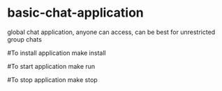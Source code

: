 # basic-chat-application
global chat application, anyone can access, can be best for unrestricted group chats

#To install application 
make install

#To start application
make run

#To stop application
make stop
